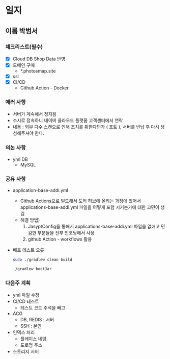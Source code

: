 # 일지

## 이름 박범서

### 체크리스트(필수)

- [x]  Cloud DB Shop Data 반영
- [x]  도메인 구매
    - *.photosmap.site
- [x]  ssl
- [x]  CI/CD
    - Github Action - Docker

### 에러 사항

- 서버가 계속해서 정지됨
- 수시로 접속하니 네이버 클라우드 플랫폼 고객센터에서 연락
- 내용 : 외부 다수 스캔으로 인해 조치를 취한다던가 ( 포트 ), 서버를 반납 후 다시 생성해주셔야 한다.

### 의논 사항

- yml DB
    - MySQL
    

### 공유 사항

- application-base-addi.yml
    - Github Actions으로 빌드해서 도커 허브에 올리는 과정에 있어서 applications-base-addi.yml 파일을 어떻게 포함 시키는가에 대한 고민이 생김
    - 해결 방법)
        1. JasyptConfig을 통해서 applications-base-addi.yml 파일을 없애고 민감한 부분들을 전부 인코딩해서 사용
        2. github Action - workflows 활용
- 배포 테스트 오류
    
    ```bash
    sudo ./gradlew clean build
    
    ./gradlew bootJar
    ```
    

### 다음주 계획

- yml 파일 수정
- CI/CD 테스트
    - 테스트 코드 주석을 빼고
- ACG
    - DB, REDIS : 서버
    - SSH  : 본인
- 인덱스 처리
    - 플레이스 네임
    - 도로명 주소
- 스토리지 서버
